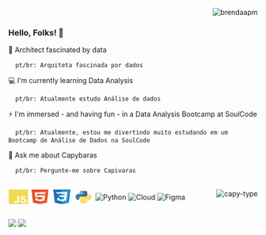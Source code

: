 <p align="right"> <img src="https://komarev.com/ghpvc/?username=brendaapm&label=Spotted+Capybaras&color=f59342&style=flat" alt="brendaapm" /> </p>

### Hello, Folks! 👋  

📐 Architect fascinated by data
     
      pt/br: Arquiteta fascinada por dados 

💻 I’m currently learning Data Analysis 
      
      pt/br: Atualmente estudo Análise de dados

⚡ I'm immersed - and having fun - in a Data Analysis Bootcamp at SoulCode
    
      pt/br: Atualmente, estou me divertindo muito estudando em um Bootcamp de Análise de Dados na SoulCode

  
💬 Ask me about Capybaras
      
      pt/br: Pergunte-me sobre Capivaras


<a href="https://github.com/marketplace/actions/update-image-readme">

</a>


<!--
 <div>
  <a href="https://github.com/brendaapm">
  <img height="180em" src="https://github-readme-stats.vercel.app/api?username=brendaapm&show_icons=true&theme=dracula&include_all_commits=true&count_private=true"/>
  <img height="90em" src="https://github-readme-stats.vercel.app/api/top-langs/?username=brendaapm&layout=compact&langs_count=16&theme=dracula"/>
</div>
-->

<div style="display: inline_block"><br> 
  <img align="center" alt="Js" height="30" width="40" src="https://raw.githubusercontent.com/devicons/devicon/master/icons/javascript/javascript-plain.svg">
    <img align="center" alt="HTML" height="30" width="40" src="https://raw.githubusercontent.com/devicons/devicon/master/icons/html5/html5-original.svg">
  <img align="center" alt="CSS" height="30" width="40" src="https://raw.githubusercontent.com/devicons/devicon/master/icons/css3/css3-original.svg">
  <img align="center" alt="Python" height="30" width="40" src="https://raw.githubusercontent.com/devicons/devicon/master/icons/python/python-original.svg">
  <img align="center" alt="Python" height="30" width="40" src="https://cdn.jsdelivr.net/gh/devicons/devicon/icons/java/java-plain.svg">
  <img align="center" alt="Cloud" height="30" width="40" src="https://cdn.jsdelivr.net/gh/devicons/devicon/icons/googlecloud/googlecloud-original.svg">
  <img align="center" alt="Figma" height="30" width="40" src="https://cdn.jsdelivr.net/gh/devicons/devicon/icons/figma/figma-original.svg" />   

  <img  height="180em" align="right" alt="capy-type" src="https://media.giphy.com/media/2z956IUc3J0noEOXUL/giphy.gif">
</div>
  
  ##
 
<div> 
  <a href = "mailto:brendaapmoura@gmail.com"><img src="https://img.shields.io/badge/-Gmail-%23333?style=for-the-badge&logo=gmail&logoColor=white" target="_blank"></a>
  <a href="https://www.linkedin.com/in/" target="_blank"><img src="https://img.shields.io/badge/-LinkedIn-%230077B5?style=for-the-badge&logo=linkedin&logoColor=white" target="_blank"></a> 
</div>

  

 
